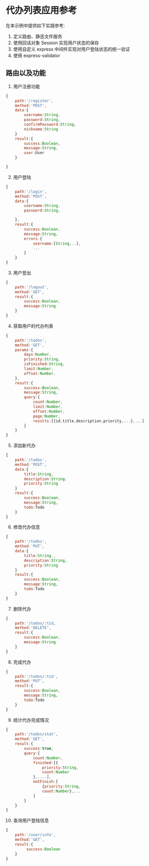 # 代办列表应用参考

在本示例中提供如下实践参考:
1. 定义路由、静态文件服务
2. 使用回话对象 Session 实现用户状态的保存
3. 使用自定义 express 中间件实现对用户登陆状态的统一验证
4. 使用 express-validator

## 路由以及功能

1. 用户注册功能
```javascript
{
    path:'/register',
    method:'POST',
    data:{
        username:String,
        password:String,
        confirmPassword:String,
        nickname:String
    }
    result:{
        success:Boolean,
        message:String,
        user:User
    }

}
```

2. 用户登陆
```javascript
{
    path:'/login',
    method:'POST',
    data:{
        username:String,
        password:String,

    },
    result:{
        success:Boolean,
        message:String,
        errors:{
            username:[String,..],
            ...
        }
    }
}
```

3. 用户登出
```javascript
{
    path:'/logout',
    method:'GET',
    result:{
        success:Boolean,
        message:String
    }
}
```

4. 获取用户的代办列表
```javascript
{
    path:'/todos',
    method:'GET',
    params:{
        days:Number,
        priority:String,
        isFinished:String,
        limit:Number,
        offset:Number,
    },
    result:{
        success:Boolean,
        message:String,
        query:{
            count:Number,
            limit:Number,
            offset:Number,
            page:Number,
            results:[{id,title,description,priority,...},...]
        }
    }
}

```

5. 添加新代办
```javascript
{
    path:'/tudos',
    method:'POST',
    data:{
        title:String,
        description:String.
        priority:String
    }
    result:{
        success:Boolean,
        message:String,
        todo:Todo
    }
}

```

6. 修改代办信息
```javascript
{
    path:'/todos',
    method:'PUT',
    data:{
        title:String.,
        description:String,
        priority:String
    }
    result:{
        success:Boolean,
        message:String,
        todo:Todo
    }
}
```

7. 删除代办
```javascript
{
    path:'/todos/:tid,
    method:'DELETE',
    result:{
        success:Boolean,
        message:String
    }
}
```
8. 完成代办
```javascript
{
    path:'/todos/:tid',
    method:'PUT',
    result:{
        success:Boolean,
        message:String,
        todo:Todo
    }
}
```

9. 统计代办完成情况
```javascript
{
    path:'/todos/stat',
    method:'GET',
    result:{
        success:true,
        query:{
            count:Number,
            finished:[{
                priority:String,
                count:Number
            },....],
            notFinish:[
                {priority:String,
                count:Number},...
            ]
        }
    }
}
```

10. 查询用户登陆信息
```javascript
{
    path:'/user/info',
    method:'GET',
    result:{
         success:Boolean
    }
}
```